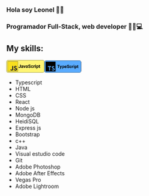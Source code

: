 ### Hola soy Leonel 👋:cowboy_hat_face:
### Programador Full-Stack, web developer :man_technologist::computer:

## My skills:
<img width="100px" src="https://github.com/Leonelsk8/Leonelsk8/blob/main/assets/Javascript.svg"/><img width="100px" src="https://github.com/Leonelsk8/Leonelsk8/blob/main/assets/Typescript.svg"/>
- Typescript
- HTML
- CSS
- React
- Node js
- MongoDB
- HeidiSQL
- Express js
- Bootstrap
- c++
- Java
- Visual estudio code
- Git
- Adobe Photoshop
- Adobe After Effects
- Vegas Pro
- Adobe Lightroom

<!--
**Leonelsk8/Leonelsk8** is a ✨ _special_ ✨ repository because its `README.md` (this file) appears on your GitHub profile.

Here are some ideas to get you started:

- 🔭 I’m currently working on ...
- 🌱 I’m currently learning ...
- 👯 I’m looking to collaborate on ...
- 🤔 I’m looking for help with ...
- 💬 Ask me about ...
- 📫 How to reach me: ...
- 😄 Pronouns: ...
- ⚡ Fun fact: ...
-->
